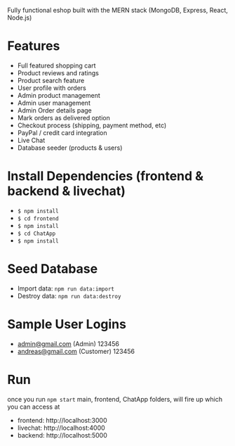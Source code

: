 Fully functional eshop built with the MERN stack (MongoDB, Express, React, Node.js)

# Features
* Full featured shopping cart
* Product reviews and ratings
* Product search feature
* User profile with orders
* Admin product management
* Admin user management
* Admin Order details page
* Mark orders as delivered option
* Checkout process (shipping, payment method, etc)
* PayPal / credit card integration
* Live Chat
* Database seeder (products & users)

# Install Dependencies (frontend & backend & livechat)
- ```$ npm install``` 
- ```$ cd frontend```
- ```$ npm install```
- ```$ cd ChatApp```
- ```$ npm install``` 

# Seed Database
- Import data: ```npm run data:import```
- Destroy data: ```npm run data:destroy```

# Sample User Logins
- admin@gmail.com (Admin)  123456
- andreas@gmail.com (Customer)  123456

# Run
once you run ```npm start```  main, frontend, ChatApp folders, will fire up which you can access at
- frontend: http://localhost:3000
- livechat: http://localhost:4000
- backend: http://localhost:5000
